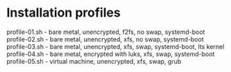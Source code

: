 Installation profiles
=====================

profile-01.sh - bare metal, unencrypted, f2fs, no swap, systemd-boot
profile-02.sh - bare metal, unencrypted, xfs, no swap, systemd-boot
profile-03.sh - bare metal, unencrypted, xfs, swap, systemd-boot, lts kernel
profile-04.sh - bare metal, encrypted with luks, xfs, swap, systemd-boot
profile-05.sh - virtual machine, unencrypted, xfs, swap, grub
